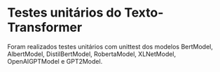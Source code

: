 # Testes unitários do Texto-Transformer

Foram realizados testes unitários com unittest dos modelos BertModel, AlbertModel, DistilBertModel, RobertaModel, XLNetModel, OpenAIGPTModel e GPT2Model.
